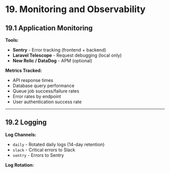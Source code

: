# 19. Monitoring and Observability

## 19.1 Application Monitoring

**Tools:**
- **Sentry** - Error tracking (frontend + backend)
- **Laravel Telescope** - Request debugging (local only)
- **New Relic / DataDog** - APM (optional)

**Metrics Tracked:**
- API response times
- Database query performance
- Queue job success/failure rates
- Error rates by endpoint
- User authentication success rate

---

## 19.2 Logging

**Log Channels:**
- `daily` - Rotated daily logs (14-day retention)
- `slack` - Critical errors to Slack
- `sentry` - Errors to Sentry

**Log Rotation:**
```bash